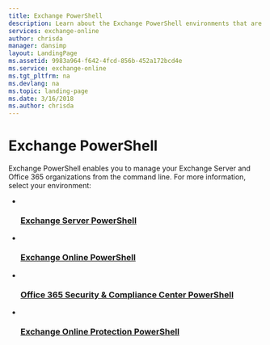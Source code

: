 ```yaml
---
title: Exchange PowerShell 
description: Learn about the Exchange PowerShell environments that are available in on-premises Exchange and Office 365.
services: exchange-online
author: chrisda
manager: dansimp
layout: LandingPage
ms.assetid: 9983a964-f642-4fcd-856b-452a172bcd4e
ms.service: exchange-online
ms.tgt_pltfrm: na
ms.devlang: na
ms.topic: landing-page
ms.date: 3/16/2018
ms.author: chrisda
---
```

# Exchange PowerShell

Exchange PowerShell enables you to manage your Exchange Server and Office 365 organizations from the command line. For more information, select your environment:

<ul class="panelContent cardsFTitle">
    <li>
        <a href="/powershell/exchange/exchange-server/exchange-management-shell">
        <div class="cardSize">
            <div class="cardPadding">
                <div class="card">
                    <div class="cardImageOuter">
                        <div class="cardImage">
                            <img src="https://docs.microsoft.com/media/logos/logo_exchange.svg" alt="" />
                        </div>
                    </div>
                    <div class="cardText">
                        <h3>Exchange Server PowerShell</h3>
                    </div>
                </div>
            </div>
        </div>
        </a>
    </li>
    <li>
        <a href="/powershell/exchange/exchange-online/exchange-online-powershell">
        <div class="cardSize">
            <div class="cardPadding">
                <div class="card">
                    <div class="cardImageOuter">
                        <div class="cardImage">
                            <img src="https://docs.microsoft.com/media/logos/logo_exchange.svg" alt="" />
                        </div>
                    </div>
                    <div class="cardText">
                        <h3>Exchange Online PowerShell</h3>
                    </div>
                </div>
            </div>
        </div>
        </a>
    </li>
    <li>
        <a href="/powershell/exchange/office-365-scc/office-365-scc-powershell">
        <div class="cardSize">
            <div class="cardPadding">
                <div class="card">
                    <div class="cardImageOuter">
                        <div class="cardImage">
                            <img src="https://docs.microsoft.com/office/media/icons/security.svg" alt="" />
                        </div>
                    </div>
                    <div class="cardText">
                        <h3>Office 365 Security &amp; Compliance Center PowerShell</h3>
                    </div>
                </div>
            </div>
        </div>
        </a>
    </li>
    <li>
        <a href="/powershell/exchange/exchange-eop/exchange-online-protection-powershell">
        <div class="cardSize">
            <div class="cardPadding">
                <div class="card">
                    <div class="cardImageOuter">
                        <div class="cardImage">
                            <img src="https://docs.microsoft.com/office/media/icons/security-blue.svg" alt="" />
                        </div>
                    </div>
                    <div class="cardText">
                        <h3>Exchange Online Protection PowerShell</h3>
                    </div>
                </div>
            </div>
        </div>
        </a>
    </li>
</ul>
